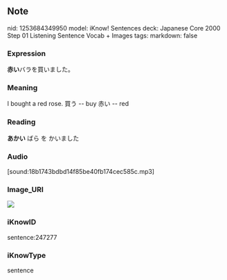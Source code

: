 ## Note
nid: 1253684349950
model: iKnow! Sentences
deck: Japanese Core 2000 Step 01 Listening Sentence Vocab + Images
tags: 
markdown: false

### Expression
<!DOCTYPE html>
<title></title>
<b>赤い</b>バラを買いました。



### Meaning
I bought a red rose.
買う -- buy
赤い -- red

### Reading
<!DOCTYPE html>
<title></title>
<b>あかい</b> ばら を かいました



### Audio
[sound:18b1743bdbd14f85be40fb174cec585c.mp3]

### Image_URI
<!DOCTYPE html>
<title></title>
<img src="0d8130e367188d4894d837a532ad2e06.jpg">



### iKnowID
sentence:247277

### iKnowType
sentence
